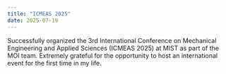 ```yaml
---
title: "ICMEAS 2025"
date: 2025-07-19
---
```


Successfully organized the 3rd International Conference on Mechanical Engineering and Applied Sciences (ICMEAS 2025) at MIST as part of the MOI team. Extremely grateful for the opportunity to host an international event for the first time in my life.
